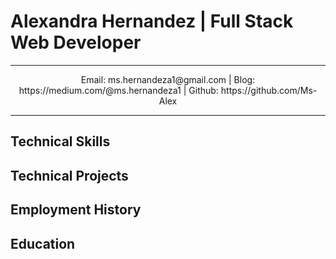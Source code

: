 # Alexandra Hernandez | Full Stack Web Developer

-------------------     ----------------------------

<p style="text-align: center">
Email: ms.hernandeza1@gmail.com | Blog: https://medium.com/@ms.hernandeza1 | Github: https://github.com/Ms-Alex
</p>

-------------------     ----------------------------

## Technical Skills

## Technical Projects

## Employment History

## Education
